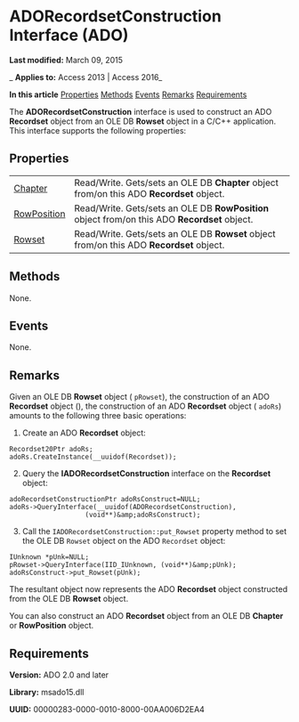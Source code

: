 
# ADORecordsetConstruction Interface (ADO)

 **Last modified:** March 09, 2015

 _ **Applies to:** Access 2013 | Access 2016_

 **In this article**
[Properties](#sectionSection1)
[Methods](#sectionSection2)
[Events](#sectionSection3)
[Remarks](#sectionSection4)
[Requirements](#sectionSection5)



The  **ADORecordsetConstruction** interface is used to construct an ADO **Recordset** object from an OLE DB **Rowset** object in a C/C++ application.
This interface supports the following properties:

## Properties
<a name="sectionSection1"> </a>


|||
|:-----|:-----|
|[Chapter](d7c9478e-487f-7023-1dd8-5313433dbc5e.md)|Read/Write. Gets/sets an OLE DB **Chapter** object from/on this ADO **Recordset** object.|
|[RowPosition](b87f14b0-136b-0564-3e12-f9d5ecc4f7c8.md)|Read/Write. Gets/sets an OLE DB **RowPosition** object from/on this ADO **Recordset** object.|
|[Rowset](1a1cb3ef-8f3c-30c1-3eb0-8618fdcacd53.md)|Read/Write. Gets/sets an OLE DB **Rowset** object from/on this ADO **Recordset** object.|

## Methods
<a name="sectionSection2"> </a>

None.


## Events
<a name="sectionSection3"> </a>

None.


## Remarks
<a name="sectionSection4"> </a>

Given an OLE DB  **Rowset** object ( `pRowset`), the construction of an ADO  **Recordset** object (), the construction of an ADO **Recordset** object ( `adoRs`) amounts to the following three basic operations:


1. Create an ADO  **Recordset** object:
    
  ```
  Recordset20Ptr adoRs;
adoRs.CreateInstance(__uuidof(Recordset));

  ```

2. Query the  **IADORecordsetConstruction** interface on the **Recordset** object:
    
  ```
  adoRecordsetConstructionPtr adoRsConstruct=NULL;
adoRs->QueryInterface(__uuidof(ADORecordsetConstruction),
                     (void**)&amp;adoRsConstruct);

  ```

3. Call the  `IADORecordsetConstruction::put_Rowset` property method to set the OLE DB `Rowset` object on the ADO `Recordset` object:
    
  ```
  IUnknown *pUnk=NULL;
pRowset->QueryInterface(IID_IUnknown, (void**)&amp;pUnk);
adoRsConstruct->put_Rowset(pUnk);

  ```

The resultant object now represents the ADO  **Recordset** object constructed from the OLE DB **Rowset** object.

You can also construct an ADO  **Recordset** object from an OLE DB **Chapter** or **RowPosition** object.


## Requirements
<a name="sectionSection5"> </a>

 **Version:** ADO 2.0 and later

 **Library:** msado15.dll

 **UUID:** 00000283-0000-0010-8000-00AA006D2EA4

